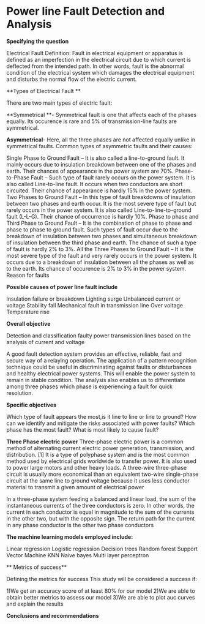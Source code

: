 # Power line Fault Detection and Analysis
**Specifying the question**

Electrical Fault Definition: Fault in electrical equipment or apparatus is defined as an imperfection in the electrical circuit due to which current is deflected from the intended path. In other words, fault is the abnormal condition of the electrical system which damages the electrical equipment and disturbs the normal flow of the electric current.

**Types of Electrical Fault **

There are two main types of electric fault:

**Symmetrical **- Symmetrical fault is one that affects each of the phases equally. Its occurence is rare and 5% of transmission-line faults are symmetrical.

**Asymmetrical**- Here, all the three phases are not affected equally unlike in symmetrical faults. Common types of asymmetric faults and their causes:

Single Phase to Ground Fault – It is also called a line-to-ground fault. It mainly occurs due to insulation breakdown between one of the phases and earth. Their chances of appearance in the power system are 70%.
Phase-to-Phase Fault – Such type of fault rarely occurs on the power system. It is also called Line-to-line fault. It occurs when two conductors are short circuited. Their chance of appearance is hardly 15% in the power system.
Two Phases to Ground Fault – In this type of fault breakdowns of insulation between two phases and earth occur. It is the most severe type of fault but rarely occurs in the power system. It is also called Line-to-line-to-ground fault (L-L-G). Their chance of occurrence is hardly 10%.
Phase to phase and Third Phase to Ground Fault – It is the combination of phase to phase and phase to phase to ground fault. Such types of fault occur due to the breakdown of insulation between two phases and simultaneous breakdown of insulation between the third phase and earth. The chance of such a type of fault is hardly 2% to 3%.
All the Three Phases to Ground Fault – It is the most severe type of the fault and very rarely occurs in the power system. It occurs due to a breakdown of insulation between all the phases as well as to the earth. Its chance of occurence is 2% to 3% in the power system.
Reason for faults

**Possible causes of power line fault include**

Insulation failure or breakdown
Lighting
surge
Unbalanced current or voltage
Stability fall
Mechanical fault in transmission line
Over voltage
Temperature rise

**Overall objective**

Detection and classification faulty power transmission lines based on the analysis of current and voltage

A good fault detection system provides an effective, reliable, fast and secure way of a relaying operation. The application of a pattern recognition technique could be useful in discriminating against faults or disturbances and healthy electrical power systems. This will enable the power system to remain in stable condition. 
The analysis  also enables us to differentiate among three phases which phase is experiencing a fault for quick resolution.

**Specific objectives**

Which type of fault appears the most,is it line to line or line to ground?
How can we identify and mitigate the risks associated with power faults?
Which phase has the most fault?
What is most likely to cause fault?

**Three Phase electric power**
Three-phase electric power is a common method of alternating current electric power generation, transmission, and distribution. [1] It is a type of polyphase system and is the most common method used by electrical grids worldwide to transfer power. It is also used to power large motors and other heavy loads. A three-wire three-phase circuit is usually more economical than an equivalent two-wire single-phase circuit at the same line to ground voltage because it uses less conductor material to transmit a given amount of electrical power

In a three-phase system feeding a balanced and linear load, the sum of the instantaneous currents of the three conductors is zero. In other words, the current in each conductor is equal in magnitude to the sum of the currents in the other two, but with the opposite sign. The return path for the current in any phase conductor is the other two phase conductors

**The machine learning models employed include:**

Linear regression
Logistic regression
Decision trees
Random forest
Support Vector Machine
KNN
Naive bayes
Multi layer perceptron

** Metrics of success**

Defining the metrics for success This study will be considered a success if:

1)We get an accuracy score of at least 80% for our model
2)We are able to obtain better metrics to assess our model
3)We are able to plot auc curves and explain the results

**Conclusions and recommendations**









